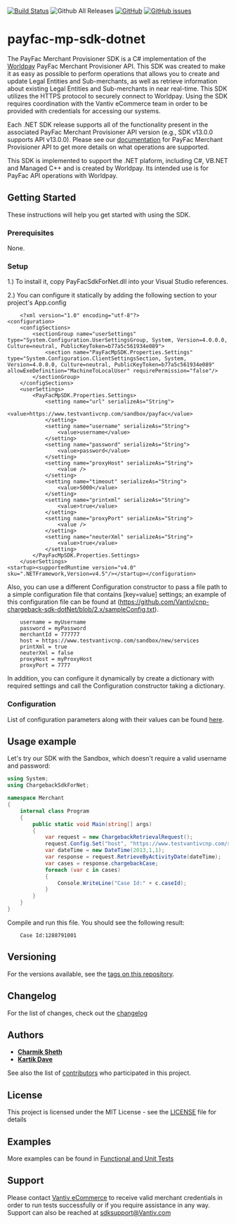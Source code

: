 [![Build Status](https://travis-ci.org/Vantiv/payfac-mp-sdk-dotnet.svg?branch=13.x)](https://travis-ci.org/Vantiv/payfac-mp-sdk-dotnet)
![Github All Releases](https://img.shields.io/github/downloads/vantiv/payfac-mp-sdk-java/total.svg)
[![GitHub](https://img.shields.io/github/license/vantiv/payfac-mp-sdk-java.svg)](https://github.com/Vantiv/payfac-mp-sdk-java/13.x/LICENSE) [![GitHub issues](https://img.shields.io/github/issues/vantiv/payfac-mp-sdk-java.svg)](https://github.com/Vantiv/payfac-mp-sdk-java/issues)

# payfac-mp-sdk-dotnet

The PayFac Merchant Provisioner SDK is a C# implementation of the [Worldpay](https://developer.vantiv.com/community/ecommerce) PayFac Merchant Provisioner API. This SDK was created to make it as easy as possible to perform operations that allows you to create and update Legal Entities and Sub-merchants, as well as retrieve information about existing Legal Entities and Sub-merchants in near real-time. This SDK utilizes the HTTPS protocol to securely connect to Worldpay. Using the SDK requires coordination with the Vantiv eCommerce team in order to be provided with credentials for accessing our systems.

Each .NET SDK release supports all of the functionality present in the associated PayFac Merchant Provisioner API version (e.g., SDK v13.0.0 supports API v13.0.0). Please see our [documentation](https://developer.vantiv.com/community/ecommerce/pages/documentation) for PayFac Merchant Provisioner API to get more details on what operations are supported.

This SDK is implemented to support the .NET plaform, including C#, VB.NET and Managed C++ and is created by Worldpay. Its intended use is for PayFac API operations with Worldpay.

## Getting Started

These instructions will help you get started with using the SDK.

### Prerequisites

None.

### Setup

1.) To install it, copy PayFacSdkForNet.dll into your Visual Studio references.

2.) You can configure it statically by adding the following section to your project's App.config
```
    <?xml version="1.0" encoding="utf-8"?>
<configuration>
    <configSections>
        <sectionGroup name="userSettings" type="System.Configuration.UserSettingsGroup, System, Version=4.0.0.0, Culture=neutral, PublicKeyToken=b77a5c561934e089">
            <section name="PayFacMpSDK.Properties.Settings" type="System.Configuration.ClientSettingsSection, System, Version=4.0.0.0, Culture=neutral, PublicKeyToken=b77a5c561934e089" allowExeDefinition="MachineToLocalUser" requirePermission="false"/>
        </sectionGroup>
    </configSections>
    <userSettings>
        <PayFacMpSDK.Properties.Settings>
            <setting name="url" serializeAs="String">
                <value>https://www.testvantivcnp.com/sandbox/payfac</value>
            </setting>
            <setting name="username" serializeAs="String">
                <value>username</value>
            </setting>
            <setting name="password" serializeAs="String">
                <value>password</value>
            </setting>
            <setting name="proxyHost" serializeAs="String">
                <value />
            </setting>
            <setting name="timeout" serializeAs="String">
                <value>5000</value>
            </setting>
            <setting name="printxml" serializeAs="String">
                <value>true</value>
            </setting>
            <setting name="proxyPort" serializeAs="String">
                <value />
            </setting>
            <setting name="neuterXml" serializeAs="String">
                <value>true</value>
            </setting>
        </PayFacMpSDK.Properties.Settings>
    </userSettings>
<startup><supportedRuntime version="v4.0" sku=".NETFramework,Version=v4.5"/></startup></configuration>

```
Also, you can use a different Configuration constructor to pass a file path to a simple configuration file that contains [key=value] settings; an example of this configuration file can be found at (https://github.com/Vantiv/cnp-chargeback-sdk-dotNet/blob/2.x/sampleConfig.txt). 
```
    username = myUsername
    password = myPassword
    merchantId = 777777
    host = https://www.testvantivcnp.com/sandbox/new/services
    printXml = true
    neuterXml = false
    proxyHost = myProxyHost
    proxyPort = 7777
```
In addition, you can configure it dynamically by create a dictionary with required settings and call the Configuration constructor taking a dictionary.


### Configuration
List of configuration parameters along with their values can be found [here](https://gist.github.com/VantivSDK/8b7dd606230ec65b36eba457df4443de).

## Usage example

Let's try our SDK with the Sandbox, which doesn't require a valid username and password:  

```c#
using System;
using ChargebackSdkForNet;

namespace Merchant
{
    internal class Program
    {
        public static void Main(string[] args)
        {
            var request = new ChargebackRetrievalRequest();
            request.Config.Set("host", "https://www.testvantivcnp.com/sandbox/new/services");
            var dateTime = new DateTime(2013,1,1);
            var response = request.RetrieveByActivityDate(dateTime);
            var cases = response.chargebackCase;
            foreach (var c in cases)
            {
                Console.WriteLine("Case Id:" + c.caseId);
            }
        }
    }
}
```

Compile and run this file.  You should see the following result:
~~~
    Case Id:1288791001
~~~

## Versioning
For the versions available, see the [tags on this repository](https://github.com/vantiv/payfac-mp-sdk-java/tags). 

## Changelog
For the list of changes, check out the [changelog](https://github.com/Vantiv/payfac-mp-sdk-java/blob/13.x/CHANGELOG.md)

## Authors

* [**Charmik Sheth**](https://github.com/Charmik-Sheth)
* [**Kartik Dave**](https://github.com/davekartik24)

See also the list of [contributors](https://github.com/vantiv/payfac-mp-sdk-java/contributors) who participated in this project.

## License
This project is licensed under the MIT License - see the [LICENSE](https://github.com/Vantiv/payfac-mp-sdk-java/blob/13.x/LICENSE.md) file for details

## Examples
More examples can be found in [Functional and Unit Tests](https://github.com/Vantiv/payfac-mp-sdk-dotnet/tree/13.x/src/test/java/com/mp/sdk)

## Support
Please contact [Vantiv eCommerce](https://developer.vantiv.com/community/ecommerce) to receive valid merchant credentials in order to run tests successfully or if you require assistance in any way.  Support can also be reached at sdksupport@Vantiv.com
